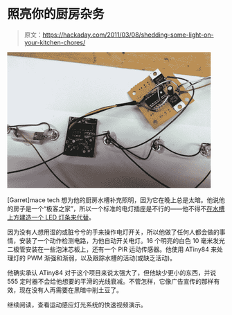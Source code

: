 # 照亮你的厨房杂务

> 原文：<https://hackaday.com/2011/03/08/shedding-some-light-on-your-kitchen-chores/>

![led_light_bar](img/9ba720be4e0c08e66aafe853c892beb6.png "led_light_bar")

[Garret]mace tech 想为他的厨房水槽补充照明，因为它在晚上总是太暗。他说他的房子是一个“极客之家”，所以一个标准的电灯插座是不行的——他不得不[在水槽上方建造一个 LED 灯条来代替](http://macetech.com/blog/node/109)。

因为没有人想用湿的或脏兮兮的手来操作电灯开关，所以他做了任何人都会做的事情，安装了一个动作检测电路，为他自动开关电灯。16 个明亮的白色 10 毫米发光二极管安装在一些泡沫芯板上，还有一个 PIR 运动传感器。他使用 ATiny84 来处理灯的 PWM 渐强和渐弱，以及跟踪水槽的活动(或缺乏活动)。

他确实承认 ATiny84 对于这个项目来说太强大了，但他缺少更小的东西，并说 555 定时器不会给他想要的平滑的光线衰减。不管怎样，它像广告宣传的那样有效，现在没有人再需要在黑暗中削土豆了。

继续阅读，查看运动感应灯光系统的快速视频演示。